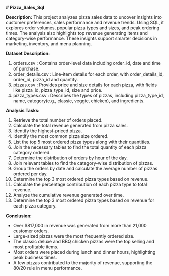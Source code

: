 **# Pizza_Sales_Sql**

**Description:**
  This project analyzes pizza sales data to uncover insights into customer preferences, sales performance and revenue trends. Using SQL, it explores order volumes, popular pizza types and sizes, and peak ordering times. The analysis also highlights top revenue generating items and category-wise performance. These insights support smarter decisions in marketing, inventory, and menu planning.

**Dataset Description:**
1. orders.csv : Contains order-level data including order_id, date and time of purchase.
2. order_details.csv : Line-item details for each order, with order_details_id, order_id, pizza_id and quantity.
3. pizzas.csv : Provides price and size details for each pizza, with fields like pizza_id, pizza_type_id, size and price.
4. pizza_types.csv : Describes the types of pizzas, including pizza_type_id, name, category(e.g., classic, veggie, chicken), and ingredients.

**Analysis Tasks:**
1. Retrieve the total number of orders placed.
2. Calculate the total revenue generated from pizza sales.
3. Identify the highest-priced pizza.
4. Identify the most common pizza size ordered.
5. List the top 5 most ordered pizza types along with their quantities.
6. Join the necessary tables to find the total quantity of each pizza category ordered.
7. Determine the distribution of orders by hour of the day.
8. Join relevant tables to find the category-wise distribution of pizzas.
9. Group the orders by date and calculate the average number of pizzas ordered per day.
10. Determine the top 3 most ordered pizza types based on revenue.
11. Calculate the percentage contribution of each pizza type to total revenue.
12. Analyze the cumulative revenue generated over time.
13. Determine the top 3 most ordered pizza types based on revenue for each pizza category.

**Conclusion:**
- Over $817,000 in revenue was generated from more than 21,000 customer orders.
- Large-sized pizzas were the most frequently ordered size.
- The classic deluxe and BBQ chicken pizzas were the top selling and most profitable items.
- Most orders were placed during lunch and dinner hours, highlighting peak business times.
- A few pizzas contributed to the majority of revenue, supporting the 80/20 rule in menu performance.
